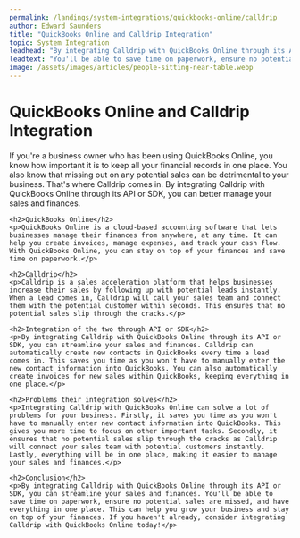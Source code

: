 ```yaml
---
permalink: /landings/system-integrations/quickbooks-online/calldrip
author: Edward Saunders
title: "QuickBooks Online and Calldrip Integration"
topic: System Integration
leadhead: "By integrating Calldrip with QuickBooks Online through its API or SDK, you can streamline your sales and finances"
leadtext: "You'll be able to save time on paperwork, ensure no potential sales are missed, and have everything in one place. This can help you grow your business and stay on top of your finances. If you haven't already, consider integrating Calldrip with QuickBooks Online today!"
image: /assets/images/articles/people-sitting-near-table.webp
---
```

<div class="arttext">    <h1>QuickBooks Online and Calldrip Integration</h1>
    <p>If you're a business owner who has been using QuickBooks Online, you know how important it is to keep all your financial records in one place. You also know that missing out on any potential sales can be detrimental to your business. That's where Calldrip comes in. By integrating Calldrip with QuickBooks Online through its API or SDK, you can better manage your sales and finances.</p>
    
    <h2>QuickBooks Online</h2>
    <p>QuickBooks Online is a cloud-based accounting software that lets businesses manage their finances from anywhere, at any time. It can help you create invoices, manage expenses, and track your cash flow. With QuickBooks Online, you can stay on top of your finances and save time on paperwork.</p>
    
    <h2>Calldrip</h2>
    <p>Calldrip is a sales acceleration platform that helps businesses increase their sales by following up with potential leads instantly. When a lead comes in, Calldrip will call your sales team and connect them with the potential customer within seconds. This ensures that no potential sales slip through the cracks.</p>
    
    <h2>Integration of the two through API or SDK</h2>
    <p>By integrating Calldrip with QuickBooks Online through its API or SDK, you can streamline your sales and finances. Calldrip can automatically create new contacts in QuickBooks every time a lead comes in. This saves you time as you won't have to manually enter the new contact information into QuickBooks. You can also automatically create invoices for new sales within QuickBooks, keeping everything in one place.</p>
    
    <h2>Problems their integration solves</h2>
    <p>Integrating Calldrip with QuickBooks Online can solve a lot of problems for your business. Firstly, it saves you time as you won't have to manually enter new contact information into QuickBooks. This gives you more time to focus on other important tasks. Secondly, it ensures that no potential sales slip through the cracks as Calldrip will connect your sales team with potential customers instantly. Lastly, everything will be in one place, making it easier to manage your sales and finances.</p>
    
    <h2>Conclusion</h2>
    <p>By integrating Calldrip with QuickBooks Online through its API or SDK, you can streamline your sales and finances. You'll be able to save time on paperwork, ensure no potential sales are missed, and have everything in one place. This can help you grow your business and stay on top of your finances. If you haven't already, consider integrating Calldrip with QuickBooks Online today!</p>
</div>